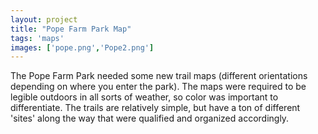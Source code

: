 ```yaml
---
layout: project
title: "Pope Farm Park Map"
tags: 'maps'
images: ['pope.png','Pope2.png']
---
```


The Pope Farm Park needed some new trail maps (different orientations depending on where you enter the park). The maps were required to be legible outdoors in all sorts of weather, so color was important to differentiate. The trails are relatively simple, but have a ton of different 'sites' along the way that were qualified and organized accordingly.